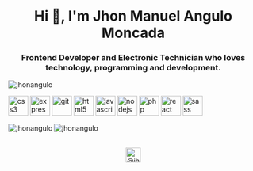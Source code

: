 <h1 align="center">Hi 👋, I'm Jhon Manuel Angulo Moncada</h1>
<h3 align="center">Frontend Developer and Electronic Technician who loves technology, programming and development.</h3>

<p align="left"> <img src="https://komarev.com/ghpvc/?username=jhonangulo" alt="jhonangulo" /> </p>

<p align="left"><img src="https://devicons.github.io/devicon/devicon.git/icons/css3/css3-original-wordmark.svg" alt="css3" width="40" height="40"/> <img src="https://devicons.github.io/devicon/devicon.git/icons/express/express-original-wordmark.svg" alt="express" width="40" height="40"/> <img src="https://www.vectorlogo.zone/logos/git-scm/git-scm-icon.svg" alt="git" width="40" height="40"/> <img src="https://devicons.github.io/devicon/devicon.git/icons/html5/html5-original-wordmark.svg" alt="html5" width="40" height="40"/> <img src="https://devicons.github.io/devicon/devicon.git/icons/javascript/javascript-original.svg" alt="javascript" width="40" height="40"/> <img src="https://devicons.github.io/devicon/devicon.git/icons/nodejs/nodejs-original-wordmark.svg" alt="nodejs" width="40" height="40"/> <img src="https://devicons.github.io/devicon/devicon.git/icons/php/php-original.svg" alt="php" width="40" height="40"/> <img src="https://devicons.github.io/devicon/devicon.git/icons/react/react-original-wordmark.svg" alt="react" width="40" height="40"/> <img src="https://devicons.github.io/devicon/devicon.git/icons/sass/sass-original.svg" alt="sass" width="40" height="40"/></p><img align="left" src="https://github-readme-stats.vercel.app/api/top-langs/?username=jhonangulo&layout=compact&hide=html" alt="jhonangulo" />

<img align="center" src="https://github-readme-stats.vercel.app/api?username=jhonangulo&show_icons=true" alt="jhonangulo" />
<br></br>
<p align="center">
<a href="https://twitter.com/@jhonangulo_col" target="blank"><img align="center" src="https://cdn.jsdelivr.net/npm/simple-icons@3.0.1/icons/twitter.svg" alt="@jhonangulo_col" height="30" width="30" /></a>
</p>
